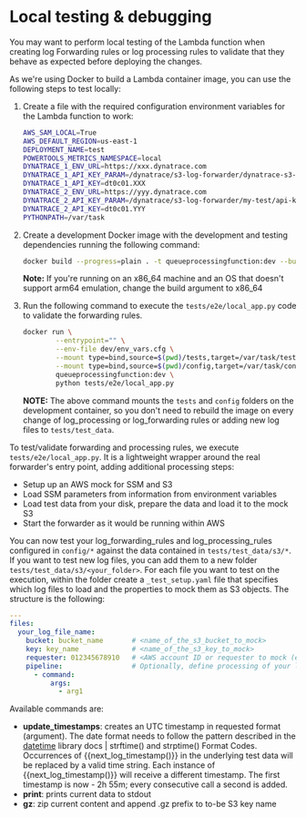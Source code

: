 # Local testing & debugging

You may want to perform local testing of the Lambda function when creating log Forwarding rules or log processing rules to validate that they behave as expected before deploying the changes.

As we're using Docker to build a Lambda container image, you can use the following steps to test locally:

1. Create a file with the required configuration environment variables for the Lambda function to work:

   ```bash
   AWS_SAM_LOCAL=True
   AWS_DEFAULT_REGION=us-east-1
   DEPLOYMENT_NAME=test
   POWERTOOLS_METRICS_NAMESPACE=local
   DYNATRACE_1_ENV_URL=https://xxx.dynatrace.com
   DYNATRACE_1_API_KEY_PARAM=/dynatrace/s3-log-forwarder/dynatrace-s3-log-forwarder/tenant/api-key
   DYNATRACE_1_API_KEY=dt0c01.XXX
   DYNATRACE_2_ENV_URL=https://yyy.dynatrace.com
   DYNATRACE_2_API_KEY_PARAM=/dynatrace/s3-log-forwarder/my-test/api-key2 
   DYNATRACE_2_API_KEY=dt0c01.YYY
   PYTHONPATH=/var/task
   ```

2. Create a development Docker image with the development and testing dependencies running the following command:

   ```bash
   docker build --progress=plain . -t queueprocessingfunction:dev --build-arg ENV=DEV --build-arg ARCH=arm64
   ```

   **Note:** If you're running on an x86_64 machine and an OS that doesn't support arm64 emulation, change the build argument to x86_64

3. Run the following command to execute the `tests/e2e/local_app.py` code to validate the forwarding rules.

   ```bash
   docker run \
           --entrypoint="" \
           --env-file dev/env_vars.cfg \
           --mount type=bind,source=$(pwd)/tests,target=/var/task/tests \
           --mount type=bind,source=$(pwd)/config,target=/var/task/config \
           queueprocessingfunction:dev \
           python tests/e2e/local_app.py
   ```

   **NOTE:** The above command mounts the `tests` and `config` folders on the development container, so you don't need to rebuild the image on every    change of log_processing or log_forwarding rules or adding new log files to `tests/test_data`.

To test/validate forwarding and processing rules, we execute `tests/e2e/local_app.py`. It is a lightweight wrapper around the real forwarder's entry point, adding additional processing steps:

* Setup up an AWS mock for SSM and S3
* Load SSM parameters from information from environment variables
* Load test data from your disk, prepare the data and load it to the mock S3
* Start the forwarder as it would be running within AWS

You can now test your log_forwarding_rules and log_processing_rules configured in `config/*` against the data contained in `tests/test_data/s3/*`. If you want to test new log files, you can add them to a new folder `tests/test_data/s3/<your_folder>`. For each file you want to test on the execution, within the folder create a `_test_setup.yaml` file that specifies which log files to load and the properties to mock them as S3 objects. The structure is the following:

```yaml
--- 
files: 
  your_log_file_name: 
    bucket: bucket_name       # <name_of_the_s3_bucket_to_mock>
    key: key_name             # <name_of_the_s3_key_to_mock>
    requester: 012345678910   # <AWS account ID or requester to mock (e.g. cloudtrail.amazonaws.com)>
    pipeline:                 # Optionally, define processing of your log file using jinja2 as templating engine  
      - command:
          args:
            - arg1
```

Available commands are:

* **update_timestamps**: creates an UTC timestamp in requested format (argument). The date format needs to follow the pattern described in the [datetime](https://docs.python.org/3/library/datetime.html) library docs | strftime() and strptime() Format Codes. Occurrences of {{next_log_timestamp()}} in the underlying test data will be replaced by a valid time string. Each instance of {{next_log_timestamp()}} will receive a different timestamp. The first timestamp is now - 2h 55m; every consecutive call a second is added.
* **print**: prints current data to stdout
* **gz**: zip current content and append .gz prefix to to-be S3 key name

